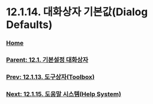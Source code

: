 # 12.1.14. 대화상자 기본값(Dialog Defaults)

### [Home](./00-home.md)
### [Parent: 12.1. 기본설정 대화상자](./12-01-00-preference-dialog.md)
### [Prev: 12.1.13. 도구상자(Toolbox)](./12-01-13-toolbox.md)
### [Next: 12.1.15. 도움말 시스템(Help System)](./12-01-15-help-system.md)
